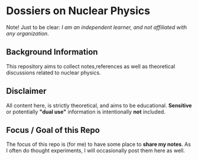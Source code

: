 # Dossiers on Nuclear Physics
Note! Just to be clear: *I am an independent learner, and not affiliated with any organization*.

## Background Information
This repository aims to collect notes,references as well as theoretical discussions related to nuclear physics.


## Disclaimer
All content here, is strictly theoretical, and aims to be educational. 
**Sensitive** or potentially **"dual use"** information is intentionally **not** included.


## Focus / Goal of this Repo
The focus of this repo is (for me) to have some place to **share my notes**. As I often do thought experiments, I will occasionally post them here as well.
